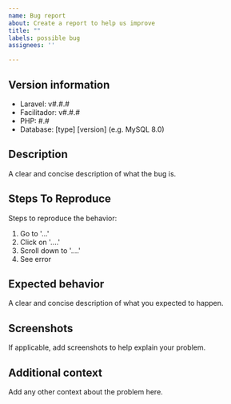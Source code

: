 ```yaml
---
name: Bug report
about: Create a report to help us improve
title: ""
labels: possible bug
assignees: ''

---
```


<!---
IF YOU'RE POSTING A QUESTION ABOUT HOW TO USE VOYAGER, PLEASE CONSIDER ASKING IN SLACK FIRST
--->
## Version information
<!--- The following information is required for bug reports.  Issues without it will be closed without response --->
 - Laravel: v#.#.#
 - Facilitador: v#.#.#
 - PHP: #.#
 - Database: [type] [version] (e.g. MySQL 8.0)

## Description
<!--- Describe the bug --->
A clear and concise description of what the bug is.

## Steps To Reproduce
Steps to reproduce the behavior:
1. Go to '...'
2. Click on '....'
3. Scroll down to '....'
4. See error

## Expected behavior
A clear and concise description of what you expected to happen.

## Screenshots
If applicable, add screenshots to help explain your problem.

## Additional context
Add any other context about the problem here.
